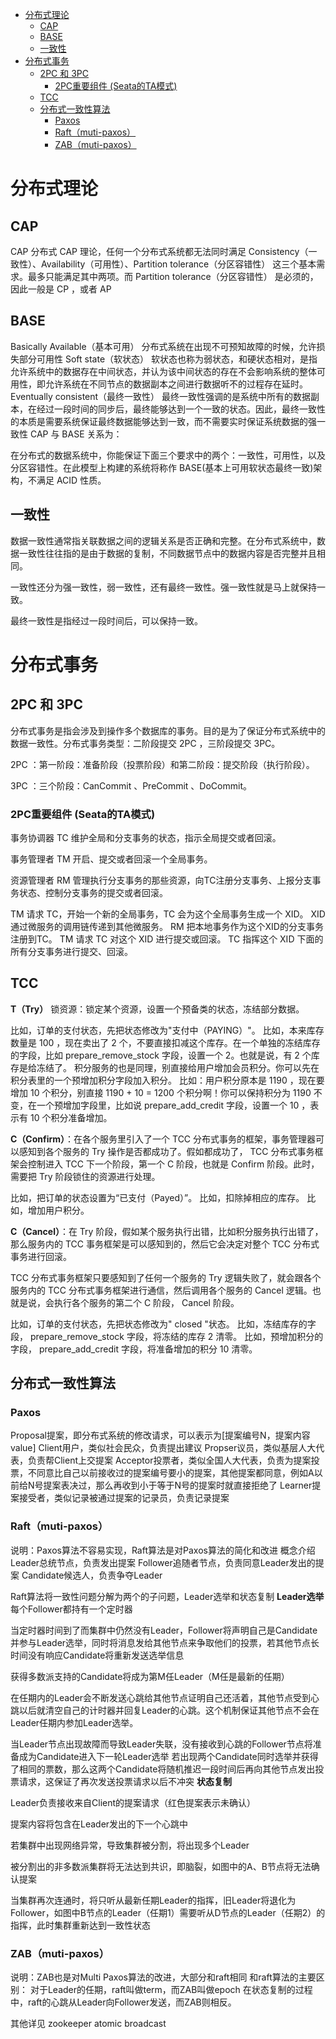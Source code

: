 
- [分布式理论](#分布式理论)
  - [CAP](#cap)
  - [BASE](#base)
  - [一致性](#一致性)
- [分布式事务](#分布式事务)
  - [2PC 和 3PC](#2pc-和-3pc)
    - [2PC重要组件 (Seata的TA模式)](#2pc重要组件-seata的ta模式)
  - [TCC](#tcc)
  - [分布式一致性算法](#分布式一致性算法)
    - [Paxos](#paxos)
    - [Raft（muti-paxos）](#raftmuti-paxos)
    - [ZAB（muti-paxos）](#zabmuti-paxos)

# 分布式理论

## CAP

CAP 分布式 CAP 理论，任何一个分布式系统都无法同时满足 Consistency（一致性）、Availability（可用性）、Partition tolerance（分区容错性） 这三个基本需求。最多只能满足其中两项。而 Partition tolerance（分区容错性） 是必须的，因此一般是 CP ，或者 AP

## BASE

Basically Available（基本可用）
分布式系统在出现不可预知故障的时候，允许损失部分可用性
Soft state（软状态）
软状态也称为弱状态，和硬状态相对，是指允许系统中的数据存在中间状态，并认为该中间状态的存在不会影响系统的整体可用性，即允许系统在不同节点的数据副本之间进行数据听不的过程存在延时。
Eventually consistent（最终一致性）
最终一致性强调的是系统中所有的数据副本，在经过一段时间的同步后，最终能够达到一个一致的状态。因此，最终一致性的本质是需要系统保证最终数据能够达到一致，而不需要实时保证系统数据的强一致性
CAP 与 BASE 关系为：

在分布式的数据系统中，你能保证下面三个要求中的两个：一致性，可用性，以及分区容错性。在此模型上构建的系统将称作 BASE(基本上可用软状态最终一致)架构，不满足 ACID 性质。

## 一致性

数据一致性通常指关联数据之间的逻辑关系是否正确和完整。在分布式系统中，数据一致性往往指的是由于数据的复制，不同数据节点中的数据内容是否完整并且相同。

一致性还分为强一致性，弱一致性，还有最终一致性。强一致性就是马上就保持一致。

最终一致性是指经过一段时间后，可以保持一致。

# 分布式事务

## 2PC 和 3PC

分布式事务是指会涉及到操作多个数据库的事务。目的是为了保证分布式系统中的数据一致性。分布式事务类型：二阶段提交 2PC ，三阶段提交 3PC。

2PC ：第一阶段：准备阶段（投票阶段）和第二阶段：提交阶段（执行阶段）。


3PC ：三个阶段：CanCommit 、PreCommit 、DoCommit。

### 2PC重要组件 (Seata的TA模式)

事务协调器 TC
维护全局和分支事务的状态，指示全局提交或者回滚。

事务管理者 TM
开启、提交或者回滚一个全局事务。

资源管理者 RM
管理执行分支事务的那些资源，向TC注册分支事务、上报分支事务状态、控制分支事务的提交或者回滚。

TM 请求 TC，开始一个新的全局事务，TC 会为这个全局事务生成一个 XID。
XID 通过微服务的调用链传递到其他微服务。
RM 把本地事务作为这个XID的分支事务注册到TC。
TM 请求 TC 对这个 XID 进行提交或回滚。
TC 指挥这个 XID 下面的所有分支事务进行提交、回滚。

## TCC

**T（Try）** 
锁资源：锁定某个资源，设置一个预备类的状态，冻结部分数据。

比如，订单的支付状态，先把状态修改为"支付中（PAYING）"。
比如，本来库存数量是 100 ，现在卖出了 2 个，不要直接扣减这个库存。在一个单独的冻结库存的字段，比如 prepare_remove_stock 字段，设置一个 2。也就是说，有 2 个库存是给冻结了。
积分服务的也是同理，别直接给用户增加会员积分。你可以先在积分表里的一个预增加积分字段加入积分。
比如：用户积分原本是 1190 ，现在要增加 10 个积分，别直接 1190 + 10 = 1200 个积分啊！你可以保持积分为 1190 不变，在一个预增加字段里，比如说 prepare_add_credit 字段，设置一个 10 ，表示有 10 个积分准备增加。

**C（Confirm）**：在各个服务里引入了一个 TCC 分布式事务的框架，事务管理器可以感知到各个服务的 Try 操作是否都成功了。假如都成功了， TCC 分布式事务框架会控制进入 TCC 下一个阶段，第一个 C 阶段，也就是 Confirm 阶段。此时，需要把 Try 阶段锁住的资源进行处理。

比如，把订单的状态设置为“已支付（Payed）”。
比如，扣除掉相应的库存。
比如，增加用户积分。

**C（Cancel）**：在 Try 阶段，假如某个服务执行出错，比如积分服务执行出错了，那么服务内的 TCC 事务框架是可以感知到的，然后它会决定对整个 TCC 分布式事务进行回滚。

TCC 分布式事务框架只要感知到了任何一个服务的 Try 逻辑失败了，就会跟各个服务内的 TCC 分布式事务框架进行通信，然后调用各个服务的 Cancel 逻辑。也就是说，会执行各个服务的第二个 C 阶段， Cancel 阶段。

比如，订单的支付状态，先把状态修改为" closed "状态。
比如，冻结库存的字段， prepare_remove_stock 字段，将冻结的库存 2 清零。
比如，预增加积分的字段， prepare_add_credit 字段，将准备增加的积分 10 清零。

## 分布式一致性算法

### Paxos

Proposal提案，即分布式系统的修改请求，可以表示为[提案编号N，提案内容value]
Client用户，类似社会民众，负责提出建议
Propser议员，类似基层人大代表，负责帮Client上交提案
Acceptor投票者，类似全国人大代表，负责为提案投票，不同意比自己以前接收过的提案编号要小的提案，其他提案都同意，例如A以前给N号提案表决过，那么再收到小于等于N号的提案时就直接拒绝了
Learner提案接受者，类似记录被通过提案的记录员，负责记录提案

### Raft（muti-paxos）

说明：Paxos算法不容易实现，Raft算法是对Paxos算法的简化和改进
概念介绍
Leader总统节点，负责发出提案
Follower追随者节点，负责同意Leader发出的提案
Candidate候选人，负责争夺Leader

Raft算法将一致性问题分解为两个的子问题，Leader选举和状态复制
**Leader选举**
每个Follower都持有一个定时器

当定时器时间到了而集群中仍然没有Leader，Follower将声明自己是Candidate并参与Leader选举，同时将消息发给其他节点来争取他们的投票，若其他节点长时间没有响应Candidate将重新发送选举信息

获得多数派支持的Candidate将成为第M任Leader（M任是最新的任期）

在任期内的Leader会不断发送心跳给其他节点证明自己还活着，其他节点受到心跳以后就清空自己的计时器并回复Leader的心跳。这个机制保证其他节点不会在Leader任期内参加Leader选举。

当Leader节点出现故障而导致Leader失联，没有接收到心跳的Follower节点将准备成为Candidate进入下一轮Leader选举
若出现两个Candidate同时选举并获得了相同的票数，那么这两个Candidate将随机推迟一段时间后再向其他节点发出投票请求，这保证了再次发送投票请求以后不冲突
**状态复制**

Leader负责接收来自Client的提案请求（红色提案表示未确认）

提案内容将包含在Leader发出的下一个心跳中

若集群中出现网络异常，导致集群被分割，将出现多个Leader

被分割出的非多数派集群将无法达到共识，即脑裂，如图中的A、B节点将无法确认提案

当集群再次连通时，将只听从最新任期Leader的指挥，旧Leader将退化为Follower，如图中B节点的Leader（任期1）需要听从D节点的Leader（任期2）的指挥，此时集群重新达到一致性状态

### ZAB（muti-paxos）

说明：ZAB也是对Multi Paxos算法的改进，大部分和raft相同
和raft算法的主要区别：
对于Leader的任期，raft叫做term，而ZAB叫做epoch
在状态复制的过程中，raft的心跳从Leader向Follower发送，而ZAB则相反。

其他详见 zookeeper atomic broadcast